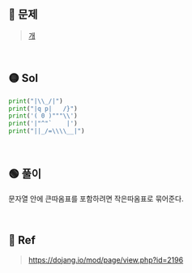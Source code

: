 ## 🔴 문제
> [개](https://www.acmicpc.net/problem/10172)


<br/>

## 🟡 Sol
```python
print("|\\_/|")
print("|q p|   /}")
print('( 0 )"""\\')
print('|"^"`    |')
print("||_/=\\\\__|")
```
<br/>

## 🟢 풀이
문자열 안에 큰따옴표를 포함하려면 작은따옴표로 묶어준다.

<br/>

## 🔵 Ref
> https://dojang.io/mod/page/view.php?id=2196